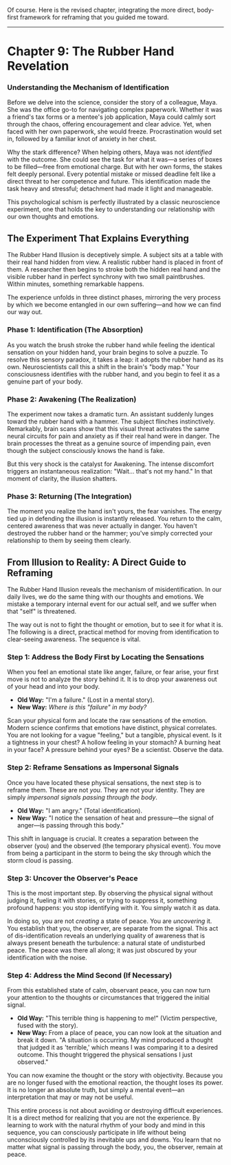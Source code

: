 Of course. Here is the revised chapter, integrating the more direct, body-first framework for reframing that you guided me toward.

***

# Chapter 9: The Rubber Hand Revelation
### Understanding the Mechanism of Identification

Before we delve into the science, consider the story of a colleague, Maya. She was the office go-to for navigating complex paperwork. Whether it was a friend's tax forms or a mentee's job application, Maya could calmly sort through the chaos, offering encouragement and clear advice. Yet, when faced with her own paperwork, she would freeze. Procrastination would set in, followed by a familiar knot of anxiety in her chest.

Why the stark difference? When helping others, Maya was not *identified* with the outcome. She could see the task for what it was—a series of boxes to be filled—free from emotional charge. But with her own forms, the stakes felt deeply personal. Every potential mistake or missed deadline felt like a direct threat to her competence and future. This identification made the task heavy and stressful; detachment had made it light and manageable.

This psychological schism is perfectly illustrated by a classic neuroscience experiment, one that holds the key to understanding our relationship with our own thoughts and emotions.

## The Experiment That Explains Everything

The Rubber Hand Illusion is deceptively simple. A subject sits at a table with their real hand hidden from view. A realistic rubber hand is placed in front of them. A researcher then begins to stroke both the hidden real hand and the visible rubber hand in perfect synchrony with two small paintbrushes. Within minutes, something remarkable happens.

The experience unfolds in three distinct phases, mirroring the very process by which we become entangled in our own suffering—and how we can find our way out.

### Phase 1: Identification (The Absorption)

As you watch the brush stroke the rubber hand while feeling the identical sensation on your hidden hand, your brain begins to solve a puzzle. To resolve this sensory paradox, it takes a leap: it adopts the rubber hand as its own. Neuroscientists call this a shift in the brain's "body map." Your consciousness identifies with the rubber hand, and you begin to feel it as a genuine part of your body.

### Phase 2: Awakening (The Realization)

The experiment now takes a dramatic turn. An assistant suddenly lunges toward the rubber hand with a hammer. The subject flinches instinctively. Remarkably, brain scans show that this visual threat activates the same neural circuits for pain and anxiety as if their real hand were in danger. The brain processes the threat as a genuine source of impending pain, even though the subject consciously knows the hand is fake.

But this very shock is the catalyst for Awakening. The intense discomfort triggers an instantaneous realization: "Wait... that's not my hand." In that moment of clarity, the illusion shatters.

### Phase 3: Returning (The Integration)

The moment you realize the hand isn't yours, the fear vanishes. The energy tied up in defending the illusion is instantly released. You return to the calm, centered awareness that was never actually in danger. You haven't destroyed the rubber hand or the hammer; you've simply corrected your relationship to them by seeing them clearly.

## From Illusion to Reality: A Direct Guide to Reframing

The Rubber Hand Illusion reveals the mechanism of misidentification. In our daily lives, we do the same thing with our thoughts and emotions. We mistake a temporary internal event for our actual self, and we suffer when that "self" is threatened.

The way out is not to fight the thought or emotion, but to see it for what it is. The following is a direct, practical method for moving from identification to clear-seeing awareness. The sequence is vital.

### Step 1: Address the Body First by Locating the Sensations

When you feel an emotional state like anger, failure, or fear arise, your first move is not to analyze the story behind it. It is to drop your awareness out of your head and into your body.

* **Old Way:** "I'm a failure." (Lost in a mental story).
* **New Way:** *Where is this "failure" in my body?*

Scan your physical form and locate the raw sensations of the emotion. Modern science confirms that emotions have distinct, physical correlates. You are not looking for a vague "feeling," but a tangible, physical event. Is it a tightness in your chest? A hollow feeling in your stomach? A burning heat in your face? A pressure behind your eyes? Be a scientist. Observe the data.

### Step 2: Reframe Sensations as Impersonal Signals

Once you have located these physical sensations, the next step is to reframe them. These are not *you*. They are not your identity. They are simply *impersonal signals passing through the body*.

* **Old Way:** "I am angry." (Total identification).
* **New Way:** "I notice the sensation of heat and pressure—the signal of anger—is passing through this body."

This shift in language is crucial. It creates a separation between the observer (you) and the observed (the temporary physical event). You move from being a participant in the storm to being the sky through which the storm cloud is passing.

### Step 3: Uncover the Observer's Peace

This is the most important step. By observing the physical signal without judging it, fueling it with stories, or trying to suppress it, something profound happens: you stop identifying with it. You simply watch it as data.

In doing so, you are not *creating* a state of peace. You are *uncovering* it. You establish that you, the observer, are separate from the signal. This act of dis-identification reveals an underlying quality of awareness that is always present beneath the turbulence: a natural state of undisturbed peace. The peace was there all along; it was just obscured by your identification with the noise.

### Step 4: Address the Mind Second (If Necessary)

From this established state of calm, observant peace, you can now turn your attention to the thoughts or circumstances that triggered the initial signal.

* **Old Way:** "This terrible thing is happening to me!" (Victim perspective, fused with the story).
* **New Way:** From a place of peace, you can now look at the situation and break it down. "A situation is occurring. My mind produced a thought that judged it as 'terrible,' which means I was comparing it to a desired outcome. This thought triggered the physical sensations I just observed."

You can now examine the thought or the story with objectivity. Because you are no longer fused with the emotional reaction, the thought loses its power. It is no longer an absolute truth, but simply a mental event—an interpretation that may or may not be useful.

This entire process is not about avoiding or destroying difficult experiences. It is a direct method for realizing that you are not the experience. By learning to work with the natural rhythm of your body and mind in this sequence, you can consciously participate in life without being unconsciously controlled by its inevitable ups and downs. You learn that no matter what signal is passing through the body, you, the observer, remain at peace.
